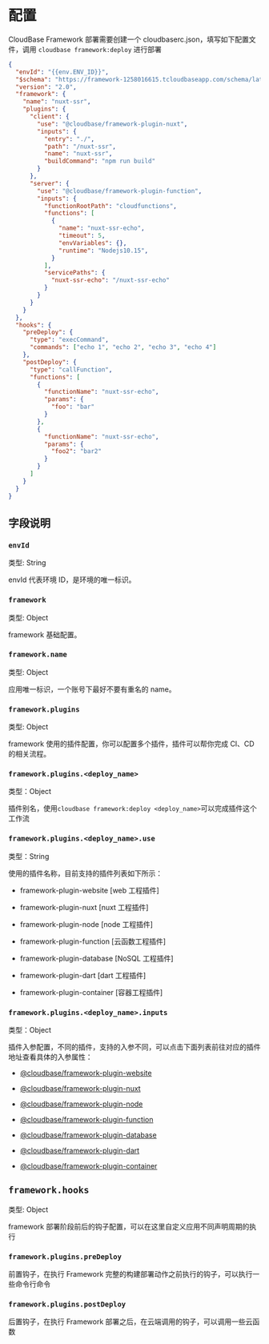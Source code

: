 # 配置

CloudBase Framework 部署需要创建一个 cloudbaserc.json，填写如下配置文件，调用 `cloudbase framework:deploy` 进行部署

```json
{
  "envId": "{{env.ENV_ID}}",
  "$schema": "https://framework-1258016615.tcloudbaseapp.com/schema/latest.json",
  "version": "2.0",
  "framework": {
    "name": "nuxt-ssr",
    "plugins": {
      "client": {
        "use": "@cloudbase/framework-plugin-nuxt",
        "inputs": {
          "entry": "./",
          "path": "/nuxt-ssr",
          "name": "nuxt-ssr",
          "buildCommand": "npm run build"
        }
      },
      "server": {
        "use": "@cloudbase/framework-plugin-function",
        "inputs": {
          "functionRootPath": "cloudfunctions",
          "functions": [
            {
              "name": "nuxt-ssr-echo",
              "timeout": 5,
              "envVariables": {},
              "runtime": "Nodejs10.15",
            }
          ],
          "servicePaths": {
            "nuxt-ssr-echo": "/nuxt-ssr-echo"
          }
        }
      }
    }
  },
  "hooks": {
    "preDeploy": {
      "type": "execCommand",
      "commands": ["echo 1", "echo 2", "echo 3", "echo 4"]
    },
    "postDeploy": {
      "type": "callFunction",
      "functions": [
        {
          "functionName": "nuxt-ssr-echo",
          "params": {
            "foo": "bar"
          }
        },
        {
          "functionName": "nuxt-ssr-echo",
          "params": {
            "foo2": "bar2"
          }
        }
      ]
    }
  }
}
```

## 字段说明

### `envId`

类型: String

envId 代表环境 ID，是环境的唯一标识。

### `framework`

类型: Object

framework 基础配置。

### `framework.name`

类型: Object

应用唯一标识，一个账号下最好不要有重名的 name。

### `framework.plugins`

类型: Object

framework 使用的插件配置，你可以配置多个插件，插件可以帮你完成 CI、CD 的相关流程。

### `framework.plugins.<deploy_name>`

类型：Object

插件别名，使用`cloudbase framework:deploy <deploy_name>`可以完成插件这个工作流

### `framework.plugins.<deploy_name>.use`

类型：String

使用的插件名称，目前支持的插件列表如下所示：

- framework-plugin-website [web 工程插件]

- framework-plugin-nuxt [nuxt 工程插件]

- framework-plugin-node [node 工程插件]

- framework-plugin-function [云函数工程插件]

- framework-plugin-database [NoSQL 工程插件]

- framework-plugin-dart [dart 工程插件]

- framework-plugin-container [容器工程插件]

### `framework.plugins.<deploy_name>.inputs`

类型：Object

插件入参配置，不同的插件，支持的入参不同，可以点击下面列表前往对应的插件地址查看具体的入参属性：

- [@cloudbase/framework-plugin-website](https://github.com/TencentCloudBase/cloudbase-framework/tree/master/packages/framework-plugin-website)

- [@cloudbase/framework-plugin-nuxt](https://github.com/TencentCloudBase/cloudbase-framework/tree/master/packages/framework-plugin-nuxt)

- [@cloudbase/framework-plugin-node](https://github.com/TencentCloudBase/cloudbase-framework/tree/master/packages/framework-plugin-node)

- [@cloudbase/framework-plugin-function](https://github.com/TencentCloudBase/cloudbase-framework/tree/master/packages/framework-plugin-function)

- [@cloudbase/framework-plugin-database](https://github.com/TencentCloudBase/cloudbase-framework/tree/master/packages/framework-plugin-database)

- [@cloudbase/framework-plugin-dart](https://github.com/TencentCloudBase/cloudbase-framework/tree/master/packages/framework-plugin-dart)

- [@cloudbase/framework-plugin-container](https://github.com/TencentCloudBase/cloudbase-framework/tree/master/packages/framework-plugin-container)

## `framework.hooks`

类型: Object

framework 部署阶段前后的钩子配置，可以在这里自定义应用不同声明周期的执行

### `framework.plugins.preDeploy`

前置钩子，在执行 Framework 完整的构建部署动作之前执行的钩子，可以执行一些命令行命令

### `framework.plugins.postDeploy`

后置钩子，在执行 Framework 部署之后，在云端调用的钩子，可以调用一些云函数
